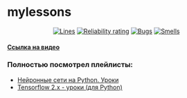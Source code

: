 # mylessons
<p align="center">
  <a href="https://sonarcloud.io/summary/new_code?id=Morkovka21Vek_mylessons"><img src="https://sonarcloud.io/api/project_badges/measure?project=Morkovka21Vek_mylessons&metric=ncloc" alt="Lines"/></a>
  <a href="https://sonarcloud.io/summary/new_code?id=Morkovka21Vek_mylessons"><img src="https://sonarcloud.io/api/project_badges/measure?project=Morkovka21Vek_mylessons&metric=reliability_rating" alt="Reliability rating"/></a>
  <a href="https://sonarcloud.io/summary/new_code?id=Morkovka21Vek_mylessons"><img src="https://sonarcloud.io/api/project_badges/measure?project=Morkovka21Vek_mylessons&metric=bugs" alt="Bugs"/></a>
  <a href="https://sonarcloud.io/summary/new_code?id=Morkovka21Vek_mylessons"><img src="https://sonarcloud.io/api/project_badges/measure?project=Morkovka21Vek_mylessons&metric=code_smells" alt="Smells"/></a>
</p>

#### [Ссылка на видео](https://www.youtube.com/watch?v=BQg9OZdzLLE&list=PLA0M1Bcd0w8yv0XGiF1wjerjSZVSrYbjh&index=8)
### Полностью посмотрел плейлисты:
- [Нейронные сети на Python. Уроки](https://www.youtube.com/playlist?list=PLA0M1Bcd0w8yv0XGiF1wjerjSZVSrYbjh)
- [Tensorflow 2.x - уроки (для Python)](https://youtube.com/playlist?list=PLA0M1Bcd0w8ynD1umfubKq1OBYRXhXkmH&si=V8Ee9pZzM1iyis2o)
